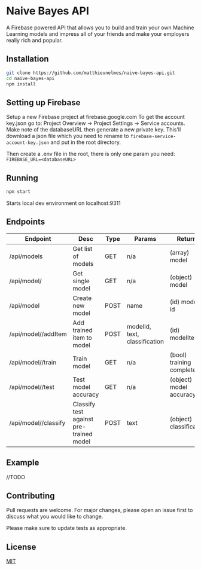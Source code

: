 # Naive Bayes API

A Firebase powered API that allows you to build and train your own Machine Learning models and impress all of your friends and make your employers really rich and popular.


## Installation

```bash
git clone https://github.com/matthieunelmes/naive-bayes-api.git
cd naive-bayes-api
npm install
```

## Setting up Firebase
Setup a new Firebase project at firebase.google.com 
To get the account key.json go to:
Project Overview -> Project Settings -> Service accounts. Make note of the databaseURL then generate a new private key. This'll download a json file which you need to rename to `firebase-service-account-key.json` and put in the root directory. 

Then create a .env file in the root, there is only one param you need:
`FIREBASE_URL=<databaseURL>`

## Running

```bash
npm start
```
Starts local dev environment on localhost:9311

## Endpoints
| Endpoint  | Desc |Type | Params | Returns |
| ------------- | ------------- | ------------- | ------------- | ------------- |
| /api/models  | Get list of models |GET | n/a  | (array) model |
| /api/model/<model-id> | Get single model | GET | n/a | (object) model |
| /api/model | Create new model | POST | name | (id) model-id |
| /api/model/<model-id>/addItem | Add trained item to model | POST| modelId, text, classification| (id) modelItemId|
| /api/model/<model-id>/train| Train model | GET | n/a | (bool) training complete|
| /api/model/<model-id>/test | Test model accuracy | GET | n/a | (object) model accuracy |
| /api/model/<model-id>/classify | Classify test against pre-trained model |POST | text | (object) classification |

## Example
//TODO






## Contributing 
Pull requests are welcome. For major changes, please open an issue first to discuss what you would like to change.

Please make sure to update tests as appropriate.

## License
[MIT](https://choosealicense.com/licenses/mit/)